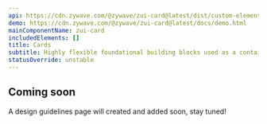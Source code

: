 ```yaml
---
api: https://cdn.zywave.com/@zywave/zui-card@latest/dist/custom-elements.json
demo: https://cdn.zywave.com/@zywave/zui-card@latest/docs/demo.html
mainComponentName: zui-card
includedElements: []
title: Cards
subtitle: Highly flexible foundational building blocks used as a container for a variety of content.
statusOverride: unstable
---
```


## Coming soon

A design guidelines page will created and added soon, stay tuned!
